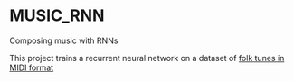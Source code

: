 # MUSIC_RNN
Composing music with RNNs

This project trains a recurrent neural network on a dataset of [folk tunes in MIDI format](https://github.com/jukedeck/nottingham-dataset)
